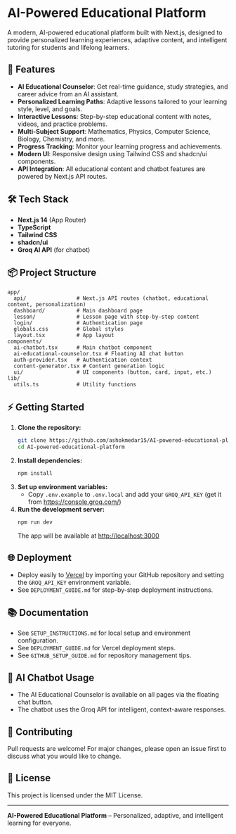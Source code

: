 # AI-Powered Educational Platform

A modern, AI-powered educational platform built with Next.js, designed to provide personalized learning experiences, adaptive content, and intelligent tutoring for students and lifelong learners.

## 🚀 Features

- **AI Educational Counselor**: Get real-time guidance, study strategies, and career advice from an AI assistant.
- **Personalized Learning Paths**: Adaptive lessons tailored to your learning style, level, and goals.
- **Interactive Lessons**: Step-by-step educational content with notes, videos, and practice problems.
- **Multi-Subject Support**: Mathematics, Physics, Computer Science, Biology, Chemistry, and more.
- **Progress Tracking**: Monitor your learning progress and achievements.
- **Modern UI**: Responsive design using Tailwind CSS and shadcn/ui components.
- **API Integration**: All educational content and chatbot features are powered by Next.js API routes.

## 🛠️ Tech Stack

- **Next.js 14** (App Router)
- **TypeScript**
- **Tailwind CSS**
- **shadcn/ui**
- **Groq AI API** (for chatbot)

## 📦 Project Structure

```
app/
  api/                # Next.js API routes (chatbot, educational content, personalization)
  dashboard/          # Main dashboard page
  lesson/             # Lesson page with step-by-step content
  login/              # Authentication page
  globals.css         # Global styles
  layout.tsx          # App layout
components/
  ai-chatbot.tsx      # Main chatbot component
  ai-educational-counselor.tsx # Floating AI chat button
  auth-provider.tsx   # Authentication context
  content-generator.tsx # Content generation logic
  ui/                 # UI components (button, card, input, etc.)
lib/
  utils.ts            # Utility functions
```

## ⚡ Getting Started

1. **Clone the repository:**
   ```bash
   git clone https://github.com/ashokmedar15/AI-powered-educational-platform.git
   cd AI-powered-educational-platform
   ```
2. **Install dependencies:**
   ```bash
   npm install
   ```
3. **Set up environment variables:**
   - Copy `.env.example` to `.env.local` and add your `GROQ_API_KEY` (get it from https://console.groq.com/)
4. **Run the development server:**
   ```bash
   npm run dev
   ```
   The app will be available at [http://localhost:3000](http://localhost:3000)

## 🌐 Deployment

- Deploy easily to [Vercel](https://vercel.com/) by importing your GitHub repository and setting the `GROQ_API_KEY` environment variable.
- See `DEPLOYMENT_GUIDE.md` for step-by-step deployment instructions.

## 📚 Documentation

- See `SETUP_INSTRUCTIONS.md` for local setup and environment configuration.
- See `DEPLOYMENT_GUIDE.md` for Vercel deployment steps.
- See `GITHUB_SETUP_GUIDE.md` for repository management tips.

## 🤖 AI Chatbot Usage

- The AI Educational Counselor is available on all pages via the floating chat button.
- The chatbot uses the Groq API for intelligent, context-aware responses.

## 📝 Contributing

Pull requests are welcome! For major changes, please open an issue first to discuss what you would like to change.

## 📄 License

This project is licensed under the MIT License.

---

**AI-Powered Educational Platform** – Personalized, adaptive, and intelligent learning for everyone.
